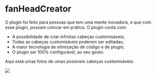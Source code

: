 # fanHeadCreator

O plugin foi feito para pessoas que tem uma mente inovadora, e que com esse plugin, possam colocar em prática. 
O plugin conta com:

* A possibilidade de criar infinitas cabeças customisáveis;
* Todas as cabeças customisáveis poderem ser editadas;
* A maior tecnologia de otimização de código e de plugin;
* O plugin ser 100% configurável, ao seu gosto.

Aqui está umas fotos de umas possíveis cabeças customisáveis:

<img src= "https://i.imgur.com/zY7Q6mn.png">
